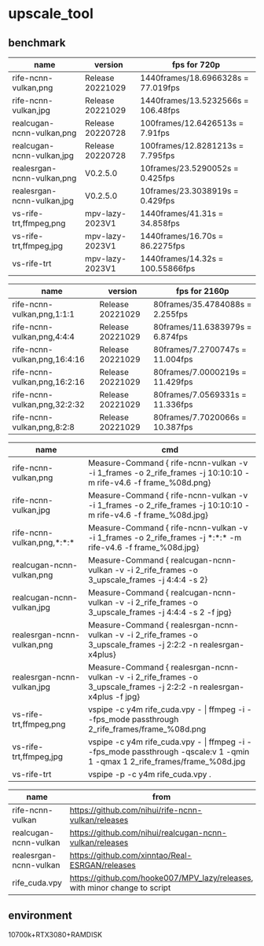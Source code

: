 # upscale_tool

## benchmark

|name|version|fps for 720p|
|-|-|-|
|rife-ncnn-vulkan,png|Release 20221029|1440frames/18.6966328s = 77.019fps|
|rife-ncnn-vulkan,jpg|Release 20221029|1440frames/13.5232566s = 106.48fps|
|realcugan-ncnn-vulkan,png|Release 20220728|100frames/12.6426513s = 7.91fps|
|realcugan-ncnn-vulkan,jpg|Release 20220728|100frames/12.8281213s = 7.795fps|
|realesrgan-ncnn-vulkan,png|V0.2.5.0|10frames/23.5290052s = 0.425fps|
|realesrgan-ncnn-vulkan,jpg|V0.2.5.0|10frames/23.3038919s = 0.429fps|
|vs-rife-trt,ffmpeg,png|mpv-lazy-2023V1|1440frames/41.31s = 34.858fps|
|vs-rife-trt,ffmpeg,jpg|mpv-lazy-2023V1|1440frames/16.70s = 86.2275fps|
|vs-rife-trt|mpv-lazy-2023V1|1440frames/14.32s = 100.55866fps|

|name|version|fps for 2160p|
|-|-|-|
|rife-ncnn-vulkan,png,1:1:1|Release 20221029|80frames/35.4784088s = 2.255fps|
|rife-ncnn-vulkan,png,4:4:4|Release 20221029|80frames/11.6383979s = 6.874fps|
|rife-ncnn-vulkan,png,16:4:16|Release 20221029|80frames/7.2700747s = 11.004fps|
|rife-ncnn-vulkan,png,16:2:16|Release 20221029|80frames/7.0000219s = 11.429fps|
|rife-ncnn-vulkan,png,32:2:32|Release 20221029|80frames/7.0569331s = 11.336fps|
|rife-ncnn-vulkan,png,8:2:8|Release 20221029|80frames/7.7020066s = 10.387fps|

|name|cmd|
|-|-|
|rife-ncnn-vulkan,png|Measure-Command { rife-ncnn-vulkan -v -i 1_frames -o 2_rife_frames -j 10:10:10 -m rife-v4.6 -f frame_%08d.png}|
|rife-ncnn-vulkan,jpg|Measure-Command { rife-ncnn-vulkan -v -i 1_frames -o 2_rife_frames -j 10:10:10 -m rife-v4.6 -f frame_%08d.jpg}|
|rife-ncnn-vulkan,png,\*:\*:\*|Measure-Command { rife-ncnn-vulkan -v -i 1_frames -o 2_rife_frames -j \*:\*:\* -m rife-v4.6 -f frame_%08d.jpg}|
|realcugan-ncnn-vulkan,png|Measure-Command { realcugan-ncnn-vulkan -v -i 2_rife_frames -o 3_upscale_frames -j 4:4:4 -s 2}|
|realcugan-ncnn-vulkan,jpg|Measure-Command { realcugan-ncnn-vulkan -v -i 2_rife_frames -o 3_upscale_frames -j 4:4:4 -s 2 -f jpg}|
|realesrgan-ncnn-vulkan,png|Measure-Command { realesrgan-ncnn-vulkan -v -i 2_rife_frames -o 3_upscale_frames -j 2:2:2 -n realesrgan-x4plus}|
|realesrgan-ncnn-vulkan,jpg|Measure-Command { realesrgan-ncnn-vulkan -v -i 2_rife_frames -o 3_upscale_frames -j 2:2:2 -n realesrgan-x4plus -f jpg} |
|vs-rife-trt,ffmpeg,png|vspipe -c y4m rife_cuda.vpy - \| ffmpeg -i - -fps_mode passthrough 2_rife_frames/frame_%08d.png|
|vs-rife-trt,ffmpeg,jpg|vspipe -c y4m rife_cuda.vpy - \| ffmpeg -i - -fps_mode passthrough -qscale:v 1 -qmin 1 -qmax 1 2_rife_frames/frame_%08d.jpg|
|vs-rife-trt|vspipe -p -c y4m rife_cuda.vpy .|

 
|name|from|
|-|-|
|rife-ncnn-vulkan|https://github.com/nihui/rife-ncnn-vulkan/releases|
|realcugan-ncnn-vulkan|https://github.com/nihui/realcugan-ncnn-vulkan/releases|
|realesrgan-ncnn-vulkan|https://github.com/xinntao/Real-ESRGAN/releases|
|rife_cuda.vpy|https://github.com/hooke007/MPV_lazy/releases, with minor change to script|

## environment
10700k+RTX3080+RAMDISK
